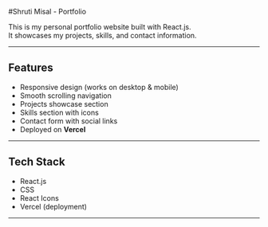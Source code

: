 #Shruti Misal - Portfolio

This is my personal portfolio website built with React.js.  
It showcases my projects, skills, and contact information.

---

## Features
- Responsive design (works on desktop & mobile)
- Smooth scrolling navigation
- Projects showcase section
- Skills section with icons
- Contact form with social links
- Deployed on **Vercel**

---

## Tech Stack
- React.js
- CSS
- React Icons
- Vercel (deployment)

---


 
